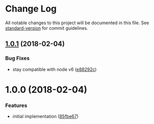 # Change Log

All notable changes to this project will be documented in this file. See [standard-version](https://github.com/conventional-changelog/standard-version) for commit guidelines.

<a name="1.0.1"></a>
## [1.0.1](https://github.com/johannes-scharlach/fetch-debitoor/compare/v1.0.0...v1.0.1) (2018-02-04)


### Bug Fixes

* stay compatible with node v6 ([e88292c](https://github.com/johannes-scharlach/fetch-debitoor/commit/e88292c))



<a name="1.0.0"></a>
# 1.0.0 (2018-02-04)


### Features

* initial implementation ([85fbe67](https://github.com/johannes-scharlach/fetch-debitoor/commit/85fbe67))
